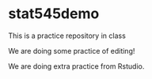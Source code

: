 # stat545demo
This is a practice repository in class

We are doing some practice of editing!

We are doing extra practice from Rstudio.